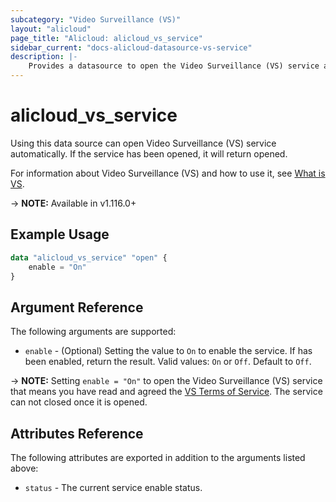 ```yaml
---
subcategory: "Video Surveillance (VS)"
layout: "alicloud"
page_title: "Alicloud: alicloud_vs_service"
sidebar_current: "docs-alicloud-datasource-vs-service"
description: |-
    Provides a datasource to open the Video Surveillance (VS) service automatically.
---
```


# alicloud\_vs\_service

Using this data source can open Video Surveillance (VS) service automatically. If the service has been opened, it will return opened.

For information about Video Surveillance (VS) and how to use it, see [What is VS](https://help.aliyun.com/product/108765.html).

-> **NOTE:** Available in v1.116.0+

## Example Usage

```terraform
data "alicloud_vs_service" "open" {
	enable = "On"
}
```

## Argument Reference

The following arguments are supported:

* `enable` - (Optional) Setting the value to `On` to enable the service. If has been enabled, return the result. Valid values: `On` or `Off`. Default to `Off`.

-> **NOTE:** Setting `enable = "On"` to open the Video Surveillance (VS) service that means you have read and agreed the [VS Terms of Service](https://help.aliyun.com/document_detail/109213.html). The service can not closed once it is opened.

## Attributes Reference

The following attributes are exported in addition to the arguments listed above:

* `status` - The current service enable status. 